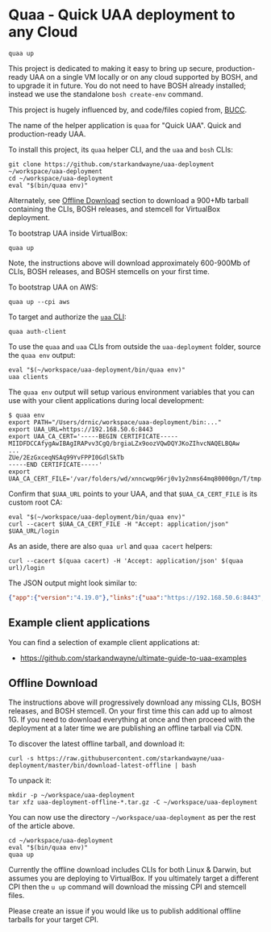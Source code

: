 # Quaa - Quick UAA deployment to any Cloud

```plain
quaa up
```

This project is dedicated to making it easy to bring up secure, production-ready UAA on a single VM locally or on any cloud supported by BOSH, and to upgrade it in future. You do not need to have BOSH already installed; instead we use the standalone `bosh create-env` command.

This project is hugely influenced by, and code/files copied from, [BUCC](https://github.com/starkandwayne/bucc).

The name of the helper application is `quaa` for "Quick UAA". Quick and production-ready UAA.

To install this project, its `quaa` helper CLI, and the `uaa` and `bosh` CLIs:

```plain
git clone https://github.com/starkandwayne/uaa-deployment ~/workspace/uaa-deployment
cd ~/workspace/uaa-deployment
eval "$(bin/quaa env)"
```

Alternately, see [Offline Download](#offline-download) section to download a 900+Mb tarball containing the CLIs, BOSH releases, and stemcell for VirtualBox deployment.

To bootstrap UAA inside VirtualBox:

```plain
quaa up
```

Note, the instructions above will download approximately 600-900Mb of CLIs, BOSH releases, and BOSH stemcells on your first time.

To bootstrap UAA on AWS:

```plain
quaa up --cpi aws
```

To target and authorize the [`uaa` CLI](https://github.com/cloudfoundry-incubator/uaa-cli):

```plain
quaa auth-client
```

To use the `quaa` and `uaa` CLIs from outside the `uaa-deployment` folder, source the `quaa env` output:

```plain
eval "$(~/workspace/uaa-deployment/bin/quaa env)"
uaa clients
```

The `quaa env` output will setup various environment variables that you can use with your client applications during local development:

```plain
$ quaa env
export PATH="/Users/drnic/workspace/uaa-deployment/bin:..."
export UAA_URL=https://192.168.50.6:8443
export UAA_CA_CERT='-----BEGIN CERTIFICATE-----
MIIDFDCCAfygAwIBAgIRAPvv3CgQ/brgiaLZx9oozVQwDQYJKoZIhvcNAQELBQAw
...
ZUe/2EzGxceqNSAq99YvFPPI0GdlSkTb
-----END CERTIFICATE-----'
export UAA_CA_CERT_FILE='/var/folders/wd/xnncwqp96rj0v1y2nms64mq80000gn/T/tmp.lDvhJEpT/ca.pem'
```

Confirm that `$UAA_URL` points to your UAA, and that `$UAA_CA_CERT_FILE` is its custom root CA:

```plain
eval "$(~/workspace/uaa-deployment/bin/quaa env)"
curl --cacert $UAA_CA_CERT_FILE -H "Accept: application/json" $UAA_URL/login
```

As an aside, there are also `quaa url` and `quaa cacert` helpers:

```plain
curl --cacert $(quaa cacert) -H 'Accept: application/json' $(quaa url)/login
```

The JSON output might look similar to:

```json
{"app":{"version":"4.19.0"},"links":{"uaa":"https://192.168.50.6:8443","passwd":"/forgot_password","login":"https://192.168.50.6:8443","register":"/create_account"},"zone_name":"uaa","entityID":"192.168.50.6:8443","commit_id":"7897100","idpDefinitions":{},"prompts":{"username":["text","Email"],"password":["password","Password"]},"timestamp":"2018-06-13T12:02:09-0700"}
```

## Example client applications

You can find a selection of example client applications at:

* https://github.com/starkandwayne/ultimate-guide-to-uaa-examples

## Offline Download

The instructions above will progressively download any missing CLIs, BOSH releases, and BOSH stemcell. On your first time this can add up to almost 1G. If you need to download everything at once and then proceed with the deployment at a later time we are publishing an offline tarball via CDN.

To discover the latest offline tarball, and download it:

```plain
curl -s https://raw.githubusercontent.com/starkandwayne/uaa-deployment/master/bin/download-latest-offline | bash
```

To unpack it:

```plain
mkdir -p ~/workspace/uaa-deployment
tar xfz uaa-deployment-offline-*.tar.gz -C ~/workspace/uaa-deployment
```

You can now use the directory `~/workspace/uaa-deployment` as per the rest of the article above.

```plain
cd ~/workspace/uaa-deployment
eval "$(bin/quaa env)"
quaa up
```

Currently the offline download includes CLIs for both Linux & Darwin, but assumes you are deploying to VirtualBox. If you ultimately target a different CPI then the `u up` command will download the missing CPI and stemcell files.

Please create an issue if you would like us to publish additional offline tarballs for your target CPI.